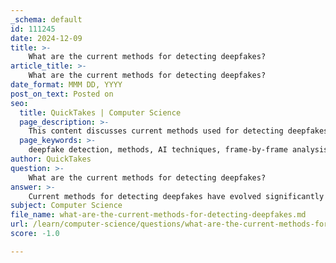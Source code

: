 ```yaml
---
_schema: default
id: 111245
date: 2024-12-09
title: >-
    What are the current methods for detecting deepfakes?
article_title: >-
    What are the current methods for detecting deepfakes?
date_format: MMM DD, YYYY
post_on_text: Posted on
seo:
  title: QuickTakes | Computer Science
  page_description: >-
    This content discusses current methods used for detecting deepfakes, highlighting traditional detection methods, AI-based techniques, performance evaluation, emerging technologies, and the challenges faced in real-world applications.
  page_keywords: >-
    deepfake detection, methods, AI techniques, frame-by-frame analysis, multimedia detection, performance evaluation, machine learning, challenges, real-world applicability
author: QuickTakes
question: >-
    What are the current methods for detecting deepfakes?
answer: >-
    Current methods for detecting deepfakes have evolved significantly due to the increasing sophistication of deepfake generation techniques. Here are some of the prominent approaches:\n\n1. **Traditional Detection Methods**: These methods often involve analyzing video artifacts or inconsistencies within the footage. However, as deepfake technology improves, these traditional methods are becoming less effective and are often time-consuming.\n\n2. **AI-Based Detection Techniques**: Recent advancements leverage artificial intelligence, particularly deep learning, to enhance detection capabilities. These methods can include:\n   - **Frame-by-Frame Analysis**: Techniques like GenConViT utilize two networks, including an autoencoder and a Variational Autoencoder (VAE), to extract latent spaces of video frames. The VAE reconstructs images and compares them to the original, helping to identify discrepancies indicative of deepfakes.\n   - **Multimedia Detection**: Detection methods are categorized based on their applications, including video, image, audio, and hybrid multimedia detection. This categorization allows for a more targeted approach depending on the type of deepfake being analyzed.\n\n3. **Performance Evaluation**: Various detection techniques have been analyzed and measured using multiple metrics to assess their effectiveness. This includes evaluating the performance of state-of-the-art detectors against real-world conditions, which is crucial since many existing models may not perform well under varied lighting, facial expressions, or audio quality.\n\n4. **Emerging Techniques**: Continuous research is being conducted to develop new methods that can keep pace with the evolving landscape of deepfake generation. This includes the use of advanced machine learning and fusion methods to improve detection accuracy.\n\n5. **Challenges**: Despite these advancements, challenges remain. Many detection models struggle with real-world applicability, as they may not accurately identify deepfakes when conditions differ from those present in the training data. Additionally, the need for interpretability in detection methods is crucial, as many current models do not provide human-understandable reasons for their results.\n\nIn summary, while there are several promising methods for detecting deepfakes, ongoing research and development are essential to address the challenges posed by increasingly realistic deepfake technologies.
subject: Computer Science
file_name: what-are-the-current-methods-for-detecting-deepfakes.md
url: /learn/computer-science/questions/what-are-the-current-methods-for-detecting-deepfakes
score: -1.0

---
```


&nbsp;